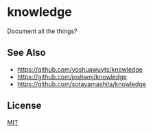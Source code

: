 # knowledge
Document all the things?

## See Also
- https://github.com/yoshuawuyts/knowledge
- https://github.com/joshwnj/knowledge
- https://github.com/sotayamashita/knowledge

## License
[MIT](https://tldrlegal.com/license/mit-license)
